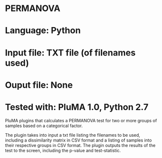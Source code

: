 # PERMANOVA
# Language: Python
# Input file: TXT file (of filenames used)
# Ouput file: None 
# Tested with: PluMA 1.0, Python 2.7
PluMA plugins that calculates a PERMANOVA test for two or more groups of samples based on a categorical factor. 

The plugin takes into input a txt file listing the filenames to be used, including a dissimilarity matrix in CSV format and a
listing of samples into their respective groups in CSV format. The plugin outputs the results of the test to the screen, including the p-value and test-statistic.
